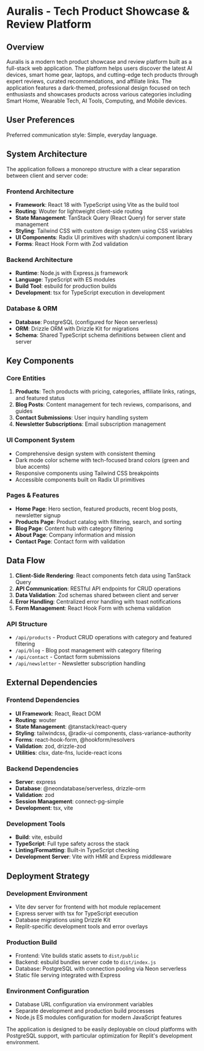# Auralis - Tech Product Showcase & Review Platform

## Overview

Auralis is a modern tech product showcase and review platform built as a full-stack web application. The platform helps users discover the latest AI devices, smart home gear, laptops, and cutting-edge tech products through expert reviews, curated recommendations, and affiliate links. The application features a dark-themed, professional design focused on tech enthusiasts and showcases products across various categories including Smart Home, Wearable Tech, AI Tools, Computing, and Mobile devices.

## User Preferences

Preferred communication style: Simple, everyday language.

## System Architecture

The application follows a monorepo structure with a clear separation between client and server code:

### Frontend Architecture
- **Framework**: React 18 with TypeScript using Vite as the build tool
- **Routing**: Wouter for lightweight client-side routing
- **State Management**: TanStack Query (React Query) for server state management
- **Styling**: Tailwind CSS with custom design system using CSS variables
- **UI Components**: Radix UI primitives with shadcn/ui component library
- **Forms**: React Hook Form with Zod validation

### Backend Architecture  
- **Runtime**: Node.js with Express.js framework
- **Language**: TypeScript with ES modules
- **Build Tool**: esbuild for production builds
- **Development**: tsx for TypeScript execution in development

### Database & ORM
- **Database**: PostgreSQL (configured for Neon serverless)
- **ORM**: Drizzle ORM with Drizzle Kit for migrations
- **Schema**: Shared TypeScript schema definitions between client and server

## Key Components

### Core Entities
1. **Products**: Tech products with pricing, categories, affiliate links, ratings, and featured status
2. **Blog Posts**: Content management for tech reviews, comparisons, and guides
3. **Contact Submissions**: User inquiry handling system
4. **Newsletter Subscriptions**: Email subscription management

### UI Component System
- Comprehensive design system with consistent theming
- Dark mode color scheme with tech-focused brand colors (green and blue accents)
- Responsive components using Tailwind CSS breakpoints
- Accessible components built on Radix UI primitives

### Pages & Features
- **Home Page**: Hero section, featured products, recent blog posts, newsletter signup
- **Products Page**: Product catalog with filtering, search, and sorting
- **Blog Page**: Content hub with category filtering
- **About Page**: Company information and mission
- **Contact Page**: Contact form with validation

## Data Flow

1. **Client-Side Rendering**: React components fetch data using TanStack Query
2. **API Communication**: RESTful API endpoints for CRUD operations
3. **Data Validation**: Zod schemas shared between client and server
4. **Error Handling**: Centralized error handling with toast notifications
5. **Form Management**: React Hook Form with schema validation

### API Structure
- `/api/products` - Product CRUD operations with category and featured filtering
- `/api/blog` - Blog post management with category filtering  
- `/api/contact` - Contact form submissions
- `/api/newsletter` - Newsletter subscription handling

## External Dependencies

### Frontend Dependencies
- **UI Framework**: React, React DOM
- **Routing**: wouter
- **State Management**: @tanstack/react-query
- **Styling**: tailwindcss, @radix-ui components, class-variance-authority
- **Forms**: react-hook-form, @hookform/resolvers
- **Validation**: zod, drizzle-zod
- **Utilities**: clsx, date-fns, lucide-react icons

### Backend Dependencies
- **Server**: express
- **Database**: @neondatabase/serverless, drizzle-orm
- **Validation**: zod
- **Session Management**: connect-pg-simple
- **Development**: tsx, vite

### Development Tools
- **Build**: vite, esbuild
- **TypeScript**: Full type safety across the stack
- **Linting/Formatting**: Built-in TypeScript checking
- **Development Server**: Vite with HMR and Express middleware

## Deployment Strategy

### Development Environment
- Vite dev server for frontend with hot module replacement
- Express server with tsx for TypeScript execution
- Database migrations using Drizzle Kit
- Replit-specific development tools and error overlays

### Production Build
- Frontend: Vite builds static assets to `dist/public`
- Backend: esbuild bundles server code to `dist/index.js` 
- Database: PostgreSQL with connection pooling via Neon serverless
- Static file serving integrated with Express

### Environment Configuration
- Database URL configuration via environment variables
- Separate development and production build processes
- Node.js ES modules configuration for modern JavaScript features

The application is designed to be easily deployable on cloud platforms with PostgreSQL support, with particular optimization for Replit's development environment.